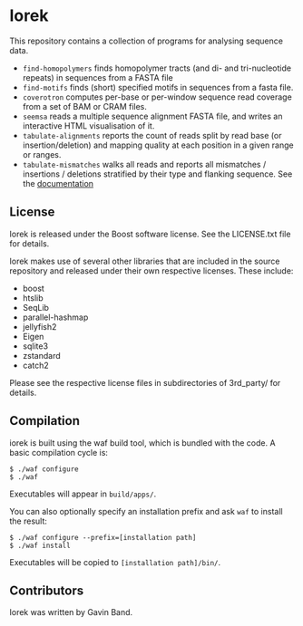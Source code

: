 # Iorek #

This repository contains a collection of programs for analysing sequence data.

- `find-homopolymers` finds homopolymer tracts (and di- and tri-nucleotide repeats) in sequences from a FASTA file
- `find-motifs` finds (short) specified motifs in sequences from a fasta file.
- `coverotron` computes per-base or per-window sequence read coverage from a set of BAM or CRAM files.
- `seemsa` reads a multiple sequence alignment FASTA file, and writes an interactive HTML visualisation of it.
- `tabulate-alignments` reports the count of reads split by read base (or insertion/deletion) and mapping quality at each position in a given range or ranges.
- `tabulate-mismatches` walks all reads and reports all mismatches / insertions / deletions stratified by their type and flanking sequence.  See the [documentation](doc/trunk/doc/tabulate-mismatches.md)

## License ##

Iorek is released under the Boost software license.  See the LICENSE.txt file for details.

Iorek makes use of several other libraries that are included in the source repository
and released under their own respective licenses.  These include:

* boost
* htslib
* SeqLib
* parallel-hashmap
* jellyfish2
* Eigen
* sqlite3
* zstandard
* catch2

Please see the respective license files in subdirectories of 3rd_party/ for details.

## Compilation ##

iorek is built using the waf build tool, which is bundled with the code.  A basic compilation cycle is:

```
$ ./waf configure
$ ./waf
```

Executables will appear in `build/apps/`.

You can also optionally specify an installation prefix and ask `waf` to install the result:
```
$ ./waf configure --prefix=[installation path]
$ ./waf install
```

Executables will be copied to `[installation path]/bin/`.

## Contributors ##

Iorek was written by Gavin Band.
